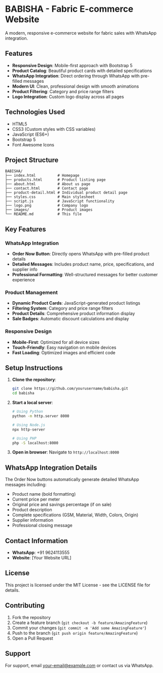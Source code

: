 # BABISHA - Fabric E-commerce Website

A modern, responsive e-commerce website for fabric sales with WhatsApp integration.

## Features

- **Responsive Design**: Mobile-first approach with Bootstrap 5
- **Product Catalog**: Beautiful product cards with detailed specifications
- **WhatsApp Integration**: Direct ordering through WhatsApp with pre-filled messages
- **Modern UI**: Clean, professional design with smooth animations
- **Product Filtering**: Category and price range filters
- **Logo Integration**: Custom logo display across all pages

## Technologies Used

- HTML5
- CSS3 (Custom styles with CSS variables)
- JavaScript (ES6+)
- Bootstrap 5
- Font Awesome Icons

## Project Structure

```
BABISHA/
├── index.html          # Homepage
├── products.html       # Product listing page
├── about.html          # About us page
├── contact.html        # Contact page
├── product-detail.html # Individual product detail page
├── styles.css          # Main stylesheet
├── script.js           # JavaScript functionality
├── logo.png            # Company logo
├── images/             # Product images
└── README.md           # This file
```

## Key Features

### WhatsApp Integration
- **Order Now Button**: Directly opens WhatsApp with pre-filled product details
- **Detailed Messages**: Includes product name, price, specifications, and supplier info
- **Professional Formatting**: Well-structured messages for better customer experience

### Product Management
- **Dynamic Product Cards**: JavaScript-generated product listings
- **Filtering System**: Category and price range filters
- **Product Details**: Comprehensive product information display
- **Sale Badges**: Automatic discount calculations and display

### Responsive Design
- **Mobile-First**: Optimized for all device sizes
- **Touch-Friendly**: Easy navigation on mobile devices
- **Fast Loading**: Optimized images and efficient code

## Setup Instructions

1. **Clone the repository**:
   ```bash
   git clone https://github.com/yourusername/babisha.git
   cd babisha
   ```

2. **Start a local server**:
   ```bash
   # Using Python
   python -m http.server 8000
   
   # Using Node.js
   npx http-server
   
   # Using PHP
   php -S localhost:8000
   ```

3. **Open in browser**:
   Navigate to `http://localhost:8000`

## WhatsApp Integration Details

The Order Now buttons automatically generate detailed WhatsApp messages including:

- Product name (bold formatting)
- Current price per meter
- Original price and savings percentage (if on sale)
- Product description
- Complete specifications (GSM, Material, Width, Colors, Origin)
- Supplier information
- Professional closing message

## Contact Information

- **WhatsApp**: +91 9624113555
- **Website**: [Your Website URL]

## License

This project is licensed under the MIT License - see the LICENSE file for details.

## Contributing

1. Fork the repository
2. Create a feature branch (`git checkout -b feature/AmazingFeature`)
3. Commit your changes (`git commit -m 'Add some AmazingFeature'`)
4. Push to the branch (`git push origin feature/AmazingFeature`)
5. Open a Pull Request

## Support

For support, email your-email@example.com or contact us via WhatsApp.